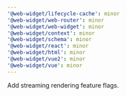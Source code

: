 ```yaml
---
'@web-widget/lifecycle-cache': minor
'@web-widget/web-router': minor
'@web-widget/web-widget': minor
'@web-widget/context': minor
'@web-widget/schema': minor
'@web-widget/react': minor
'@web-widget/html': minor
'@web-widget/vue2': minor
'@web-widget/vue': minor
---
```


Add streaming rendering feature flags.
